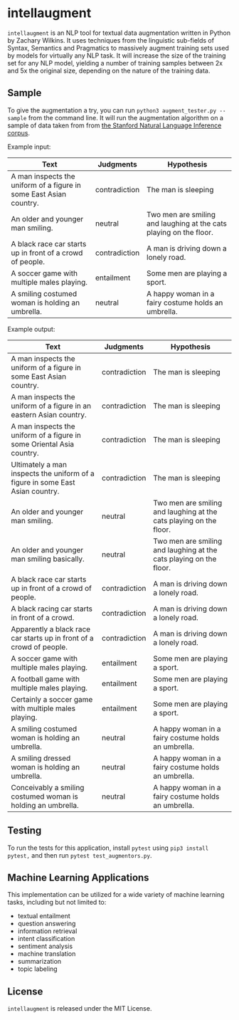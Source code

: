 # intellaugment
`intellaugment` is an NLP tool for textual data augmentation written in Python by Zachary Wilkins. It uses techniques from the linguistic sub-fields of Syntax, Semantics and Pragmatics to massively augment training sets used by models for virtually any NLP task. It will increase the size of the training set for any NLP model, yielding a number of training samples between 2x and 5x the original size, depending on the nature of the training data.


## Sample
To give the augmentation a try, you can run `python3 augment_tester.py --sample` from the command line. It will run the augmentation algorithm on a sample of data taken from from [the Stanford Natural Language Inference corpus](https://nlp.stanford.edu/projects/snli/).

Example input:

| Text | Judgments | Hypothesis |
| ------------- | ------------- | ------------- |
| A man inspects the uniform of a figure in some East Asian country.  | contradiction | The man is sleeping |
| An older and younger man smiling.  | neutral | Two men are smiling and laughing at the cats playing on the floor. |
| A black race car starts up in front of a crowd of people. | contradiction | A man is driving down a lonely road. |
| A soccer game with multiple males playing. | entailment | Some men are playing a sport. |
| A smiling costumed woman is holding an umbrella. | neutral | 	A happy woman in a fairy costume holds an umbrella. |

Example output:

| Text | Judgments | Hypothesis |
| ------------- | ------------- | ------------- |
| A man inspects the uniform of a figure in some East Asian country. | contradiction | The man is sleeping |
| A man inspects the uniform of a figure in an eastern Asian country. | contradiction | The man is sleeping |
| A man inspects the uniform of a figure in some Oriental Asia country. | contradiction | The man is sleeping |
| Ultimately a man inspects the uniform of a figure in some East Asian country. | contradiction | The man is sleeping |
| An older and younger man smiling. | neutral | Two men are smiling and laughing at the cats playing on the floor. |
| An older and younger man smiling basically. | neutral | Two men are smiling and laughing at the cats playing on the floor. |
| A black race car starts up in front of a crowd of people. | contradiction | A man is driving down a lonely road. |
| A black racing car starts in front of a crowd. | contradiction | A man is driving down a lonely road. |
| Apparently a black race car starts up in front of a crowd of people. | contradiction | A man is driving down a lonely road. |
| A soccer game with multiple males playing. | entailment | Some men are playing a sport. |
| A football game with multiple males playing. | entailment | Some men are playing a sport. |
| Certainly a soccer game with multiple males playing. | entailment | Some men are playing a sport. |
| A smiling costumed woman is holding an umbrella. | neutral | A happy woman in a fairy costume holds an umbrella. |
| A smiling dressed woman is holding an umbrella. | neutral | A happy woman in a fairy costume holds an umbrella. |
| Conceivably a smiling costumed woman is holding an umbrella. | neutral | A happy woman in a fairy costume holds an umbrella. |


## Testing
To run the tests for this application, install `pytest` using `pip3 install pytest,` and then run `pytest test_augmentors.py`.


## Machine Learning Applications
This implementation can be utilized for a wide variety of machine learning tasks, including but not limited to:
* textual entailment
* question answering
* information retrieval
* intent classification
* sentiment analysis
* machine translation
* summarization
* topic labeling


## License
`intellaugment` is released under the MIT License.

